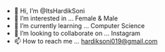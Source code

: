 - 👋 Hi, I’m @ItsHardikSoni
- 👀 I’m interested in ... Female & Male
- 🌱 I’m currently learning ... Computer Science 
- 💞️ I’m looking to collaborate on ... Instagram 
- 📫 How to reach me ... hardiksoni019@gmail.com

<!---
ItsHardikSoni/ItsHardikSoni is a ✨ special ✨ repository because its `README.md` (this file) appears on your GitHub profile.
You can click the Preview link to take a look at your changes.
--->
